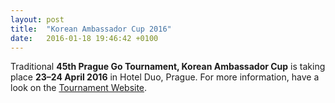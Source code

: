 ```yaml
---
layout: post
title:  "Korean Ambassador Cup 2016"
date:   2016-01-18 19:46:42 +0100
---
```


Traditional **45th Prague Go Tournament, Korean Ambassador Cup** is taking place **23&ndash;24 April 2016**
in Hotel Duo, Prague. For more information, have a look on the
[Tournament Website](http://kac.j2m.cz/index.html).
